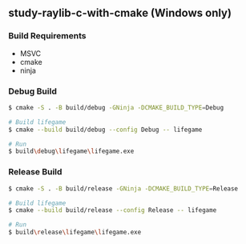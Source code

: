 ## study-raylib-c-with-cmake (Windows only)

### Build Requirements
- MSVC
- cmake
- ninja

### Debug Build
```sh
$ cmake -S . -B build/debug -GNinja -DCMAKE_BUILD_TYPE=Debug

# Build lifegame
$ cmake --build build/debug --config Debug -- lifegame

# Run
$ build\debug\lifegame\lifegame.exe
```

### Release Build
```sh
$ cmake -S . -B build/release -GNinja -DCMAKE_BUILD_TYPE=Release

# Build lifegame
$ cmake --build build/release --config Release -- lifegame

# Run
$ build\release\lifegame\lifegame.exe
```
